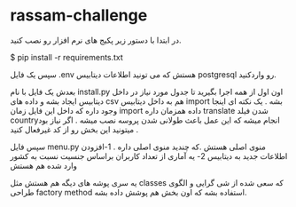 # rassam-challenge

در ابتدا با دستور زیر پکیج های نرم افزار رو نصب کنید.

$ pip install -r requirements.txt

سپس یک فایل .env هستش که می تونید اطلاعات دیتابیس postgresql رو واردکنید.

بعدش یک فایل با نام install.py اون اول از همه اجرا بگیرید تا جدول مورد نیاز در داخل دیتابیس ایجاد بشه و داده های csv هم به داخل دیتابیس import بشه .
یک نکته ای اینجا وجود داره که داخل این فایل زمان import داده همزمان داره translate شدن فیلد countryانجام میشه که این عمل باعث طولانی شدن پروسه نصب میشه . 
اگر نیاز بود میتونید این بخش رو از کد غیرفعال کنید . 


سپس فایل menu.py منوی اصلی هستش .که چندید منوی اصلی داره . 
1-افزودن اطلاعات جدید به دیتابیس 2- یه آماری از تعداد کاربران براساس جنسیت نسبت به کشور وارد شده هم هستش

یه سری پوشه های دیگه هم هستش مثل classes که سعی شده از شی گرایی و الگوی طراحی factory method استفاده بشه که اون بخش هم پوشش داده بشه. 
